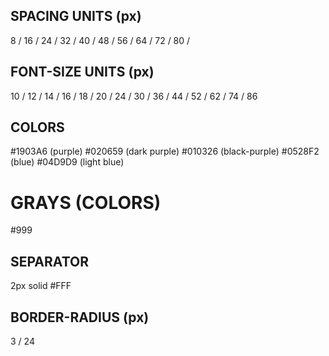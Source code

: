 ## SPACING UNITS (px)

8 / 16 / 24 / 32 / 40 / 48 / 56 / 64 / 72 / 80 /

## FONT-SIZE UNITS (px)

10 / 12 / 14 / 16 / 18 / 20 / 24 / 30 / 36 / 44 / 52 / 62 / 74 / 86

## COLORS

#1903A6 (purple)
#020659 (dark purple)
#010326 (black-purple)
#0528F2 (blue)
#04D9D9 (light blue)

# GRAYS (COLORS)

#999

## SEPARATOR

2px solid #FFF

## BORDER-RADIUS (px)

3 / 24

